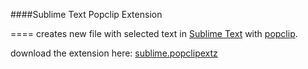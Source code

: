 


####Sublime Text Popclip Extension

====
creates new file with selected text in [Sublime Text](http://www.sublimetext.com/) 
 with [popclip](http://pilotmoon.com/popclip/).

download the extension here: [sublime.popclipextz](https://github.com/alxstu/sublime-popclip-extension/blob/master/sublime.popclipextz?raw=true)